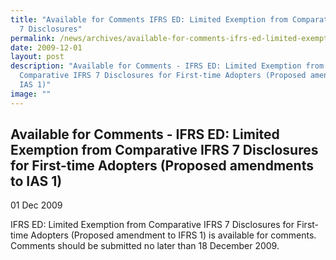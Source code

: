 ```yaml
---
title: "Available for Comments IFRS ED: Limited Exemption from Comparative IFRS
  7 Disclosures"
permalink: /news/archives/available-for-comments-ifrs-ed-limited-exemption-from-comparative-ifrs-7/
date: 2009-12-01
layout: post
description: "Available for Comments - IFRS ED: Limited Exemption from
  Comparative IFRS 7 Disclosures for First-time Adopters (Proposed amendments to
  IAS 1)"
image: ""
---
```

Available for Comments - IFRS ED: Limited Exemption from Comparative IFRS 7 Disclosures for First-time Adopters (Proposed amendments to IAS 1)
----------------------------------------------------------------------------------------------------------------------------------------------

01 Dec 2009

IFRS ED: Limited Exemption from Comparative IFRS 7 Disclosures for First-time Adopters (Proposed amendment to IFRS 1) is available for comments. Comments should be submitted no later than 18 December 2009.